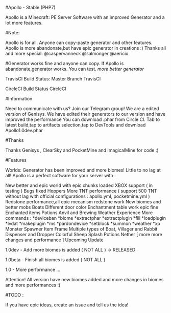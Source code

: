 #Apollo - Stable (PHP7)

Apollo is a Minecraft: PE Server Software with an improved Generator and a lot more features.

#Note:

Apollo is for all. Anyone can copy-paste generator and other features. Apollo is more abandonate,but have epic generator in creations :) Thanks all and more special: @caspervanneck @salmonger @aericio

#Generator works fine and anyone can copy. If Apollo is abandonate,generator works. You can test.
*more better generator*

TravisCI Build Status: Master Branch TravisCI

CircleCI Build Status CircleCI

#Information

Need to communicate with us? Join our Telegram group!
We are a edited version of Genisys. We have edited their generators to our version and have improved the performance
You can download .phar from Circle CI. Tab to latest build,tap to artifacts selection,tap to DevTools and download Apollo1.0dev.phar

#Thanks

Thanks Genisys , ClearSky and PocketMine and ImagicalMine for code :)

#Features

Worlds: Generator has been improved and more biomes!
Little to no lag at all!
Apollo is a perfect software for your server with :

New better and epic world with epic chunks loaded
XBOX support ( in testing )
Bugs fixed
Hoppers
More TNT performance ( support 500 TNT without lag with official configurations : apollo.yml, pocketmine.yml )
Redstone performance,all epic mecanism redstone work
New biomes and better mobs
Boats
Different door color
Enchantment table work epic fine
Enchanted items
Potions
Anvil and Brewing
Weather
Experience
More commands : *deviceban *biome *extractphar *extractplugin *fill *loadplugin *lvdat *makeplugin *ms *pardondevice *setblock *summon *weather *xp
Monster Spawner
Item Frame
Multiple types of Boat, Villager and Rabbit
Dispenser and Dropper
Colorful Sheep
Splash Potions
Nether [ more more changes and performance ]
Upcoming Update

1.0dev - Add more biomes is added ( NOT ALL ) -> RELEASED

1.0beta - Finish all biomes is added ( NOT ALL )

1.0 - More performance ...

Attention! All version have new biomes added and more changes in biomes and more performances :)

#TODO :

If you have epic ideas, create an issue and tell us the idea!
